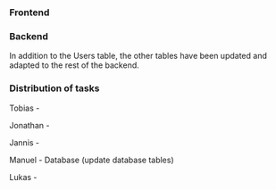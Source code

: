 ### Frontend

### Backend

In addition to the Users table, the other tables have been updated and adapted to the rest of the backend.

### Distribution of tasks
Tobias - 

Jonathan - 

Jannis - 

Manuel - Database (update database tables)

Lukas - 
